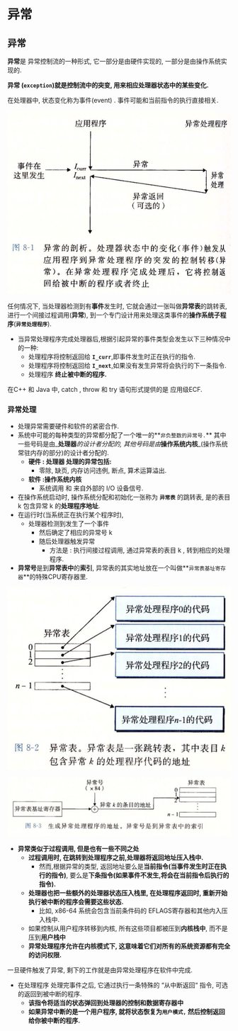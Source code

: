 # 异常

## 异常

**异常**是 异常控制流的一种形式, 它一部分是由硬件实现的,  一部分是由操作系统实现的.

**异常 \(`exception`\)就是控制流中的突变, 用来相应处理器状态中的某些变化.**

在处理器中, 状态变化称为事件\(event\) . 事件可能和当前指令的执行直接相关.

![&#x5F02;&#x5E38;&#x57FA;&#x672C;&#x601D;&#x60F3;](../.gitbook/assets/ping-mu-kuai-zhao-20190831-xia-wu-3.38.36.png)

任何情况下, 当处理器检测到有**事件**发生时, 它就会通过一张叫做**异常表**的跳转表, 进行一个间接过程调用\(**异常**\), 到一个专门设计用来处理这类事件的**操作系统子程序**\(**`异常处理程序`**\).

* 当异常处理程序完成处理器后,根据引起异常的事件类型会发生以下三种情况中的一种:
  * 处理程序将控制返回给 **`I_curr`**,即事件发生时正在执行的指令.
  * 处理程序将控制返回给 **`I_next`**,如果没有发生异常将会执行的下一条指令.
  * 处理程序  **终止被中断的程序.**

在C++ 和 Java 中,  catch , throw 和 try 语句形式提供的是 应用级ECF.

### 异常处理

* 处理异常需要硬件和软件的紧密合作.
* 系统中可能的每种类型的异常都分配了一个唯一的**`非负整数的异常号.`** 其中一些号码是由_**处理器**_的设计者分配的, 其他号码是由_**操作系统内核**_\(操作系统常驻内存的部分\)的设计者分配的.
  * **硬件 : 处理器 处理的异常包括:**
    * 零除, 缺页,  内存访问违例, 断点,  算术运算溢出.
  * **软件 :操作系统内核**
    * 系统调用  和  来自外部的 I/O 设备信号.
* 在操作系统启动时, 操作系统分配和初始化一张称为 **`异常表`** 的跳转表, 是的表目 k 包含异常 k 的**处理程序地址**.
* 在运行时\(当系统正在执行某个程序时\),
  * 处理器检测到发生了一个事件 
    * 然后确定了相应的异常号 k  
    * 随后处理器触发异常
      * 方法是 : 执行间接过程调用, 通过异常表的表目 k , 转到相应的处理程序.
* **异常号**是到**异常表中**的**索引**, 异常表的其实地址放在一个叫做**`异常表基址寄存器`**的特殊CPU寄存器里.

![&#x5F02;&#x5E38;&#x8868;](../.gitbook/assets/ping-mu-kuai-zhao-20190831-xia-wu-4.36.52.png)

![&#x57FA;&#x5740; + &#x504F;&#x79FB;&#x91CF;\*8](../.gitbook/assets/ping-mu-kuai-zhao-20190831-xia-wu-4.37.21.png)

* **异常类似于过程调用, 但是也有一些不同之处**
  * **过程调用时, 在跳转到处理程序之前,处理器将返回地址压入栈中.**
    * 然而,根据异常的类型, 返回地址要么是**当前指令\(当事件发生时正在执行的指令\)**, 要么是**下条指令\(如果事件不发生,将会在当前指令后执行的指令\).**
  * **处理器也把一些额外的处理器状态压入栈里, 在处理程序返回时, 重新开始执行被中断的程序会需要这些状态.**
    * 比如, x86-64 系统会包含当前条件码的 EFLAGS寄存器和其他内入压入栈中.
  * 如果控制从用户程序转移到内核, 所有这些项目都被压到**内核栈中**, 而不是压到**用户栈中**
  * **异常处理程序允许在内核模式下, 这意味着它们对所有的系统资源都有完全的访问权限.**

一旦硬件触发了异常, 剩下的工作就是由异常处理程序在软件中完成.

* 在处理程序 处理完事件之后, 它通过执行一条特殊的 “从中断返回“ 指令, 可选的返回到被中断的程序.
  * **该指令将适当的状态弹回到处理器的控制和数据寄存器中**
  * **如果异常中断的是一个用户程序, 就将状态恢复为`用户模式,` 然后控制返回给你被中断的程序.**









